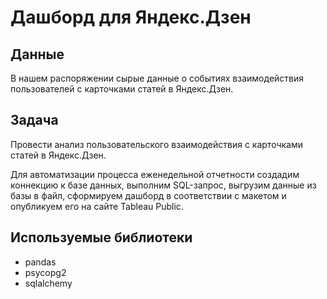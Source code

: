 # Дашборд для Яндекс.Дзен

## Данные
В нашем распоряжении cырые данные о событиях взаимодействия пользователей с карточками статей в Яндекс.Дзен.

## Задача

Провести анализ пользовательского взаимодействия с карточками статей в Яндекс.Дзен. 

Для автоматизации процесса еженедельной отчетности создадим коннекцию к базе данных, выполним SQL-запрос, выгрузим данные из базы в файл, сформируем дашборд в соответствии с макетом и опубликуем его на сайте Tableau Public.

## Используемые библиотеки

- pandas 
- psycopg2
- sqlalchemy
